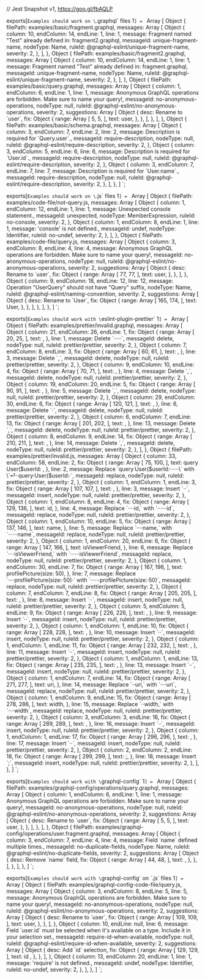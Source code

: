 // Jest Snapshot v1, https://goo.gl/fbAQLP

exports[`Examples should work on \`.graphql\` files 1`] = `
Array [
  Object {
    filePath: examples/basic/fragment.graphql,
    messages: Array [
      Object {
        column: 10,
        endColumn: 14,
        endLine: 1,
        line: 1,
        message: Fragment named "Test" already defined in:
	fragment2.graphql,
        messageId: unique-fragment-name,
        nodeType: Name,
        ruleId: @graphql-eslint/unique-fragment-name,
        severity: 2,
      },
    ],
  },
  Object {
    filePath: examples/basic/fragment2.graphql,
    messages: Array [
      Object {
        column: 10,
        endColumn: 14,
        endLine: 1,
        line: 1,
        message: Fragment named "Test" already defined in:
	fragment.graphql,
        messageId: unique-fragment-name,
        nodeType: Name,
        ruleId: @graphql-eslint/unique-fragment-name,
        severity: 2,
      },
    ],
  },
  Object {
    filePath: examples/basic/query.graphql,
    messages: Array [
      Object {
        column: 1,
        endColumn: 6,
        endLine: 1,
        line: 1,
        message: Anonymous GraphQL operations are forbidden. Make sure to name your query!,
        messageId: no-anonymous-operations,
        nodeType: null,
        ruleId: @graphql-eslint/no-anonymous-operations,
        severity: 2,
        suggestions: Array [
          Object {
            desc: Rename to \`user\`,
            fix: Object {
              range: Array [
                5,
                5,
              ],
              text:  user,
            },
          },
        ],
      },
    ],
  },
  Object {
    filePath: examples/basic/schema.graphql,
    messages: Array [
      Object {
        column: 3,
        endColumn: 7,
        endLine: 2,
        line: 2,
        message: Description is required for \`Query.user\`.,
        messageId: require-description,
        nodeType: null,
        ruleId: @graphql-eslint/require-description,
        severity: 2,
      },
      Object {
        column: 3,
        endColumn: 5,
        endLine: 6,
        line: 6,
        message: Description is required for \`User.id\`.,
        messageId: require-description,
        nodeType: null,
        ruleId: @graphql-eslint/require-description,
        severity: 2,
      },
      Object {
        column: 3,
        endColumn: 7,
        endLine: 7,
        line: 7,
        message: Description is required for \`User.name\`.,
        messageId: require-description,
        nodeType: null,
        ruleId: @graphql-eslint/require-description,
        severity: 2,
      },
    ],
  },
]
`;

exports[`Examples should work on \`.js\` files 1`] = `
Array [
  Object {
    filePath: examples/code-file/not-query.js,
    messages: Array [
      Object {
        column: 1,
        endColumn: 12,
        endLine: 1,
        line: 1,
        message: Unexpected console statement.,
        messageId: unexpected,
        nodeType: MemberExpression,
        ruleId: no-console,
        severity: 2,
      },
      Object {
        column: 1,
        endColumn: 8,
        endLine: 1,
        line: 1,
        message: 'console' is not defined.,
        messageId: undef,
        nodeType: Identifier,
        ruleId: no-undef,
        severity: 2,
      },
    ],
  },
  Object {
    filePath: examples/code-file/query.js,
    messages: Array [
      Object {
        column: 3,
        endColumn: 8,
        endLine: 4,
        line: 4,
        message: Anonymous GraphQL operations are forbidden. Make sure to name your query!,
        messageId: no-anonymous-operations,
        nodeType: null,
        ruleId: @graphql-eslint/no-anonymous-operations,
        severity: 2,
        suggestions: Array [
          Object {
            desc: Rename to \`user\`,
            fix: Object {
              range: Array [
                77,
                77,
              ],
              text:  user,
            },
          },
        ],
      },
      Object {
        column: 9,
        endColumn: 18,
        endLine: 12,
        line: 12,
        message: Operation "UserQuery" should not have "Query" suffix,
        nodeType: Name,
        ruleId: @graphql-eslint/naming-convention,
        severity: 2,
        suggestions: Array [
          Object {
            desc: Rename to \`User\`,
            fix: Object {
              range: Array [
                165,
                174,
              ],
              text: User,
            },
          },
        ],
      },
    ],
  },
]
`;

exports[`Examples should work with \`eslint-plugin-prettier\` 1`] = `
Array [
  Object {
    filePath: examples/prettier/invalid.graphql,
    messages: Array [
      Object {
        column: 21,
        endColumn: 26,
        endLine: 1,
        fix: Object {
          range: Array [
            20,
            25,
          ],
          text: ,
        },
        line: 1,
        message: Delete \`·····\`,
        messageId: delete,
        nodeType: null,
        ruleId: prettier/prettier,
        severity: 2,
      },
      Object {
        column: 7,
        endColumn: 8,
        endLine: 3,
        fix: Object {
          range: Array [
            60,
            61,
          ],
          text: ,
        },
        line: 3,
        message: Delete \`,\`,
        messageId: delete,
        nodeType: null,
        ruleId: prettier/prettier,
        severity: 2,
      },
      Object {
        column: 9,
        endColumn: 10,
        endLine: 4,
        fix: Object {
          range: Array [
            70,
            71,
          ],
          text: ,
        },
        line: 4,
        message: Delete \`,\`,
        messageId: delete,
        nodeType: null,
        ruleId: prettier/prettier,
        severity: 2,
      },
      Object {
        column: 19,
        endColumn: 20,
        endLine: 5,
        fix: Object {
          range: Array [
            90,
            91,
          ],
          text: ,
        },
        line: 5,
        message: Delete \`,\`,
        messageId: delete,
        nodeType: null,
        ruleId: prettier/prettier,
        severity: 2,
      },
      Object {
        column: 29,
        endColumn: 30,
        endLine: 6,
        fix: Object {
          range: Array [
            120,
            121,
          ],
          text: ,
        },
        line: 6,
        message: Delete \`·\`,
        messageId: delete,
        nodeType: null,
        ruleId: prettier/prettier,
        severity: 2,
      },
      Object {
        column: 6,
        endColumn: 7,
        endLine: 13,
        fix: Object {
          range: Array [
            201,
            202,
          ],
          text: ,
        },
        line: 13,
        message: Delete \`,\`,
        messageId: delete,
        nodeType: null,
        ruleId: prettier/prettier,
        severity: 2,
      },
      Object {
        column: 8,
        endColumn: 9,
        endLine: 14,
        fix: Object {
          range: Array [
            210,
            211,
          ],
          text: ,
        },
        line: 14,
        message: Delete \`,\`,
        messageId: delete,
        nodeType: null,
        ruleId: prettier/prettier,
        severity: 2,
      },
    ],
  },
  Object {
    filePath: examples/prettier/invalid.js,
    messages: Array [
      Object {
        column: 33,
        endColumn: 58,
        endLine: 2,
        fix: Object {
          range: Array [
            75,
            100,
          ],
          text: 
  query User($userId: ,
        },
        line: 2,
        message: Replace \`query·User($userId:······\` with \`⏎··query·User($userId:·\`,
        messageId: replace,
        nodeType: null,
        ruleId: prettier/prettier,
        severity: 2,
      },
      Object {
        column: 1,
        endColumn: 1,
        endLine: 3,
        fix: Object {
          range: Array [
            107,
            107,
          ],
          text:   ,
        },
        line: 3,
        message: Insert \`··\`,
        messageId: insert,
        nodeType: null,
        ruleId: prettier/prettier,
        severity: 2,
      },
      Object {
        column: 1,
        endColumn: 8,
        endLine: 4,
        fix: Object {
          range: Array [
            129,
            136,
          ],
          text:       id,
        },
        line: 4,
        message: Replace \`····id,\` with \`······id\`,
        messageId: replace,
        nodeType: null,
        ruleId: prettier/prettier,
        severity: 2,
      },
      Object {
        column: 1,
        endColumn: 10,
        endLine: 5,
        fix: Object {
          range: Array [
            137,
            146,
          ],
          text:       name,
        },
        line: 5,
        message: Replace \`····name,\` with \`······name\`,
        messageId: replace,
        nodeType: null,
        ruleId: prettier/prettier,
        severity: 2,
      },
      Object {
        column: 1,
        endColumn: 20,
        endLine: 6,
        fix: Object {
          range: Array [
            147,
            166,
          ],
          text:       isViewerFriend,
        },
        line: 6,
        message: Replace \`····isViewerFriend,\` with \`······isViewerFriend\`,
        messageId: replace,
        nodeType: null,
        ruleId: prettier/prettier,
        severity: 2,
      },
      Object {
        column: 1,
        endColumn: 30,
        endLine: 7,
        fix: Object {
          range: Array [
            167,
            196,
          ],
          text:       profilePicture(size: 50),
        },
        line: 7,
        message: Replace \`····profilePicture(size:·50)·\` with \`······profilePicture(size:·50)\`,
        messageId: replace,
        nodeType: null,
        ruleId: prettier/prettier,
        severity: 2,
      },
      Object {
        column: 7,
        endColumn: 7,
        endLine: 8,
        fix: Object {
          range: Array [
            205,
            205,
          ],
          text:   ,
        },
        line: 8,
        message: Insert \`··\`,
        messageId: insert,
        nodeType: null,
        ruleId: prettier/prettier,
        severity: 2,
      },
      Object {
        column: 5,
        endColumn: 5,
        endLine: 9,
        fix: Object {
          range: Array [
            226,
            226,
          ],
          text:   ,
        },
        line: 9,
        message: Insert \`··\`,
        messageId: insert,
        nodeType: null,
        ruleId: prettier/prettier,
        severity: 2,
      },
      Object {
        column: 1,
        endColumn: 1,
        endLine: 10,
        fix: Object {
          range: Array [
            228,
            228,
          ],
          text:   ,
        },
        line: 10,
        message: Insert \`··\`,
        messageId: insert,
        nodeType: null,
        ruleId: prettier/prettier,
        severity: 2,
      },
      Object {
        column: 1,
        endColumn: 1,
        endLine: 11,
        fix: Object {
          range: Array [
            232,
            232,
          ],
          text:   ,
        },
        line: 11,
        message: Insert \`··\`,
        messageId: insert,
        nodeType: null,
        ruleId: prettier/prettier,
        severity: 2,
      },
      Object {
        column: 1,
        endColumn: 1,
        endLine: 13,
        fix: Object {
          range: Array [
            235,
            235,
          ],
          text:   ,
        },
        line: 13,
        message: Insert \`··\`,
        messageId: insert,
        nodeType: null,
        ruleId: prettier/prettier,
        severity: 2,
      },
      Object {
        column: 1,
        endColumn: 7,
        endLine: 14,
        fix: Object {
          range: Array [
            271,
            277,
          ],
          text:     uri,
        },
        line: 14,
        message: Replace \`··uri,\` with \`····uri\`,
        messageId: replace,
        nodeType: null,
        ruleId: prettier/prettier,
        severity: 2,
      },
      Object {
        column: 1,
        endColumn: 9,
        endLine: 15,
        fix: Object {
          range: Array [
            278,
            286,
          ],
          text:     width,
        },
        line: 15,
        message: Replace \`··width,\` with \`····width\`,
        messageId: replace,
        nodeType: null,
        ruleId: prettier/prettier,
        severity: 2,
      },
      Object {
        column: 3,
        endColumn: 3,
        endLine: 16,
        fix: Object {
          range: Array [
            289,
            289,
          ],
          text:   ,
        },
        line: 16,
        message: Insert \`··\`,
        messageId: insert,
        nodeType: null,
        ruleId: prettier/prettier,
        severity: 2,
      },
      Object {
        column: 1,
        endColumn: 1,
        endLine: 17,
        fix: Object {
          range: Array [
            296,
            296,
          ],
          text:   ,
        },
        line: 17,
        message: Insert \`··\`,
        messageId: insert,
        nodeType: null,
        ruleId: prettier/prettier,
        severity: 2,
      },
      Object {
        column: 2,
        endColumn: 2,
        endLine: 18,
        fix: Object {
          range: Array [
            299,
            299,
          ],
          text: ;,
        },
        line: 18,
        message: Insert \`;\`,
        messageId: insert,
        nodeType: null,
        ruleId: prettier/prettier,
        severity: 2,
      },
    ],
  },
]
`;

exports[`Examples should work with \`graphql-config\` 1`] = `
Array [
  Object {
    filePath: examples/graphql-config/operations/query.graphql,
    messages: Array [
      Object {
        column: 1,
        endColumn: 6,
        endLine: 1,
        line: 1,
        message: Anonymous GraphQL operations are forbidden. Make sure to name your query!,
        messageId: no-anonymous-operations,
        nodeType: null,
        ruleId: @graphql-eslint/no-anonymous-operations,
        severity: 2,
        suggestions: Array [
          Object {
            desc: Rename to \`user\`,
            fix: Object {
              range: Array [
                5,
                5,
              ],
              text:  user,
            },
          },
        ],
      },
    ],
  },
  Object {
    filePath: examples/graphql-config/operations/user.fragment.graphql,
    messages: Array [
      Object {
        column: 3,
        endColumn: 7,
        endLine: 4,
        line: 4,
        message: Field \`name\` defined multiple times.,
        messageId: no-duplicate-fields,
        nodeType: Name,
        ruleId: @graphql-eslint/no-duplicate-fields,
        severity: 2,
        suggestions: Array [
          Object {
            desc: Remove \`name\` field,
            fix: Object {
              range: Array [
                44,
                48,
              ],
              text: ,
            },
          },
        ],
      },
    ],
  },
]
`;

exports[`Examples should work with \`graphql-config\` on \`.js\` files 1`] = `
Array [
  Object {
    filePath: examples/graphql-config-code-file/query.js,
    messages: Array [
      Object {
        column: 3,
        endColumn: 8,
        endLine: 5,
        line: 5,
        message: Anonymous GraphQL operations are forbidden. Make sure to name your query!,
        messageId: no-anonymous-operations,
        nodeType: null,
        ruleId: @graphql-eslint/no-anonymous-operations,
        severity: 2,
        suggestions: Array [
          Object {
            desc: Rename to \`user\`,
            fix: Object {
              range: Array [
                109,
                109,
              ],
              text:  user,
            },
          },
        ],
      },
      Object {
        column: 10,
        endLine: null,
        line: 6,
        message: Field \`user.id\` must be selected when it's available on a type.
Include it in your selection set.,
        messageId: require-id-when-available,
        nodeType: null,
        ruleId: @graphql-eslint/require-id-when-available,
        severity: 2,
        suggestions: Array [
          Object {
            desc: Add \`id\` selection,
            fix: Object {
              range: Array [
                129,
                129,
              ],
              text: id ,
            },
          },
        ],
      },
      Object {
        column: 13,
        endColumn: 20,
        endLine: 1,
        line: 1,
        message: 'require' is not defined.,
        messageId: undef,
        nodeType: Identifier,
        ruleId: no-undef,
        severity: 2,
      },
    ],
  },
]
`;
